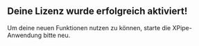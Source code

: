 ## Deine Lizenz wurde erfolgreich aktiviert!

Um deine neuen Funktionen nutzen zu können, starte die XPipe-Anwendung bitte neu.